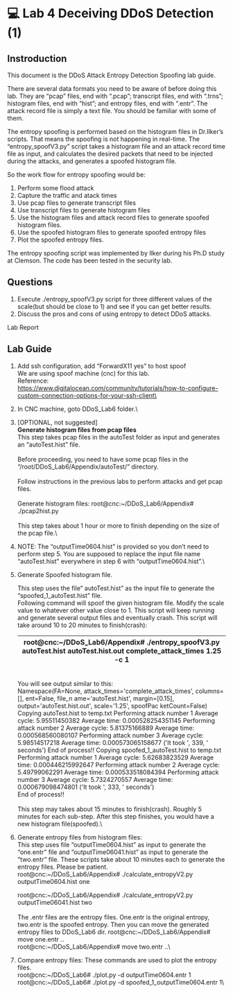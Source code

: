 # 💻 Lab 4 Deceiving DDoS Detection (1)

## Instroduction

This document is the DDoS Attack Entropy Detection Spoofing lab guide.

There are several data formats you need to be aware of before doing this lab. They are “pcap” files, end with “.pcap”; transcript files, end with “.trns”; histogram files, end with “hist”; and entropy files, end with “.entr”. The attack record file is simply a text file. You should be familiar with some of them.

The entropy spoofing is performed based on the histogram files in Dr.Ilker’s scripts. That means the spoofing is not happening in real-time. The “entropy\_spoofV3.py” script takes a histogram file and an attack record time file as input, and calculates the desired packets that need to be injected during the attacks, and generates a spoofed histogram file.

So the work flow for entropy spoofing would be:

1. Perform some flood attack
2. Capture the traffic and atack times
3. Use pcap files to generate transcript files
4. Use transcript files to generate histogram files
5. Use the histogram files and attack record files to generate spoofed histogram files.
6. Use the spoofed histogram files to generate spoofed entropy files
7. Plot the spoofed entropy files.

The entropy spoofing script was implemented by Ilker during his Ph.D study at Clemson. The code has been tested in the security lab.

## Questions

1. Execute ./entropy\_spoofV3.py script for three different values of the scale(but should be close to 1) and see if you can get better results.
2. Discuss the pros and cons of using entropy to detect DDoS attacks.



Lab Report



## Lab Guide

1. Add ssh configuration, add “ForwardX11 yes” to host spoof\
   We are using spoof machine (cnc) for this lab.\
   Reference: \
   https://www.digitalocean.com/community/tutorials/how-to-configure-custom-connection-options-for-your-ssh-client\

2. In CNC machine, goto DDoS\_Lab6 folder.\

3. \[OPTIONAL, not suggested]\
   **Generate histogram files from pcap files** \
   This step takes pcap files in the autoTest folder as input and generates an “autoTest.hist” file.\
   \
   Before proceeding, you need to have some pcap files in the \
   “/root/DDoS\_Lab6/Appendix/autoTest/” directory.\
   \
   Follow instructions in the previous labs to perform attacks and get pcap files.\
   \
   Generate histogram files: root@cnc:\~/DDoS\_Lab6/Appendix# ./pcap2hist.py\
   \
   This step takes about 1 hour or more to finish depending on the size of the pcap file.\

4. NOTE: The “outputTime0604.hist” is provided so you don’t need to perform step 5. You are supposed to replace the input file name “autoTest.hist” everywhere in step 6 with “outputTime0604.hist”.\

5.  Generate Spoofed histogram file.

    This step uses the file” autoTest.hist” as the input file to generate the “spoofed\_1\_autoTest.hist” file. \
    Following command will spoof the given histogram file. Modify the scale value to whatever other value close to 1. This script will keep running and generate several output files and eventually crash. This script will take around 10 to 20 minutes to finish(crash):

    | root@cnc:\~/DDoS\_Lab6/Appendix# ./entropy\_spoofV3.py autoTest.hist autoTest.hist.out complete\_attack\_times 1.25 -c 1 |
    | ------------------------------------------------------------------------------------------------------------------------ |

    \
    You will see output similar to this: \
    Namespace(FA=None, attack\_times='complete\_attack\_times', columns=\[], ent=False, file\_n ame='autoTest.hist', margin=\[0.15], output='autoTest.hist.out', scale='1.25', spoofPac ketCount=False) Copying autoTest.hist to temp.txt Performing attack number 1 Average cycle: 5.95511450382 Average time: 0.000528254351145 Performing attack number 2 Average cycle: 5.81375166889 Average time: 0.000568560080107 Performing attack number 3 Average cycle: 5.98514517218 Average time: 0.000573065158677 ('It took ', 339, ' seconds') End of process!! Copying spoofed\_1\_autoTest.hist to temp.txt Performing attack number 1 Average cycle: 5.62683823529 Average time: 0.000446215992647 Performing attack number 2 Average cycle: 5.49799062291 Average time: 0.000533518084394 Performing attack number 3 Average cycle: 5.7324270557 Average time: 0.000679098474801 ('It took ', 333, ' seconds') \
    End of process!!\
    \
    This step may takes about 15 minutes to finish(crash). Roughly 5 minutes for each sub-step. After this step finishes, you would have a new histogram file(spoofed).\

6.  Generate entropy files from histogram files:\
    This step uses file “outputTime0604.hist” as input to generate the “one.entr” file and “outputTime06041.hist” as input to generate the “two.entr” file. These scripts take about 10 minutes each to generate the entropy files. Please be patient. \
    root@cnc:\~/DDoS\_Lab6/Appendix# ./calculate\_entropyV2.py outputTime0604.hist one

    root@cnc:\~/DDoS\_Lab6/Appendix# ./calculate\_entropyV2.py outputTime06041.hist two\
    \
    The .entr files are the entropy files. One.entr is the original entropy, two.entr is the spoofed entropy. Then you can move the generated entropy files to DDoS\_Lab6 dir. root@cnc:\~/DDoS\_Lab6/Appendix# move one.entr .. \
    root@cnc:\~/DDoS\_Lab6/Appendix# move two.entr ..\

7. Compare entropy files: These commands are used to plot the entropy files. \
   root@cnc:\~/DDoS\_Lab6# ./plot.py -d outputTime0604.entr 1\
   root@cnc:\~/DDoS\_Lab6# ./plot.py -d spoofed\_1\_outputTime0604.entr 1\


